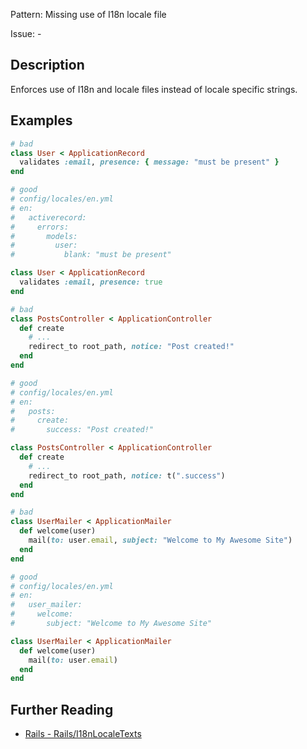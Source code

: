 Pattern: Missing use of I18n locale file

Issue: -

## Description

Enforces use of I18n and locale files instead of locale specific strings.

## Examples

```ruby
# bad
class User < ApplicationRecord
  validates :email, presence: { message: "must be present" }
end

# good
# config/locales/en.yml
# en:
#   activerecord:
#     errors:
#       models:
#         user:
#           blank: "must be present"

class User < ApplicationRecord
  validates :email, presence: true
end

# bad
class PostsController < ApplicationController
  def create
    # ...
    redirect_to root_path, notice: "Post created!"
  end
end

# good
# config/locales/en.yml
# en:
#   posts:
#     create:
#       success: "Post created!"

class PostsController < ApplicationController
  def create
    # ...
    redirect_to root_path, notice: t(".success")
  end
end

# bad
class UserMailer < ApplicationMailer
  def welcome(user)
    mail(to: user.email, subject: "Welcome to My Awesome Site")
  end
end

# good
# config/locales/en.yml
# en:
#   user_mailer:
#     welcome:
#       subject: "Welcome to My Awesome Site"

class UserMailer < ApplicationMailer
  def welcome(user)
    mail(to: user.email)
  end
end
```

## Further Reading

* [Rails - Rails/I18nLocaleTexts](https://docs.rubocop.org/rubocop-rails/cops_rails.html#railsi18nlocaletexts)